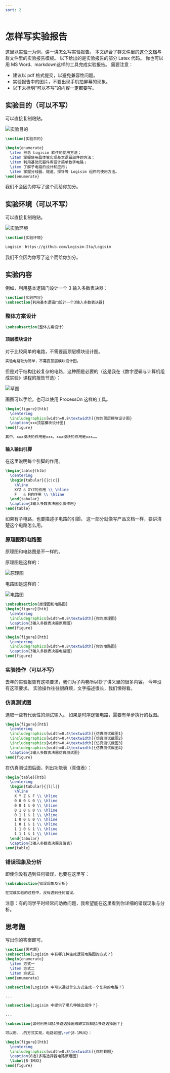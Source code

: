 ```yaml
---
sort: 2
---
```

# 怎样写实验报告

这里以[实验一](https://github.com/NJU-DL-CO-TA/DLCOdoc/blob/main/assets/%E5%AE%9E%E9%AA%8C1%20%E5%9F%BA%E6%9C%AC%E9%80%BB%E8%BE%91%E9%83%A8%E4%BB%B6%E8%AE%BE%E8%AE%A1.pdf)为例，讲一讲怎么写实验报告。
本文综合了群文件里的[这个文档](https://github.com/NJU-DL-CO-TA/DLCOdoc/blob/main/assets/%E5%AE%9E%E9%AA%8C%E6%8A%A5%E5%91%8A%E4%B8%BB%E8%A6%81%E5%86%85%E5%AE%B9.pdf)与群文件里的实验报告模板。
以下给出的是实验报告的部分 Latex 代码。
你也可以用 MS Word、markdown这样的工具完成实验报告。
需要注意：

- 建议以 pdf 格式提交，以避免兼容性问题。
- 实验报告中的图片，不要出现手机拍屏幕的现象。
- 以下未标明“可以不写”的内容一定都要写。

## 实验目的（可以不写）

可以直接复制粘贴。

![实验目的](purpose.png "purpose")

```Latex
\section{实验目的}

\begin{enumerate}
  \item 熟悉 Logisim 软件的使用方法；
  \item 掌握使用晶体管实现基本逻辑部件的方法；
  \item 利用基础元器件库设计简单数字电路；
  \item 了解子电路的设计和应用；
  \item 掌握分线器、隧道、探针等 Logisim 组件的使用方法。
\end{enumerate}
```

我们不会因为你写了这个而给你加分。

## 实验环境（可以不写）

可以直接复制粘贴。

![实验环境](env.png "env")

```Latex
\section{实验环境}

Logisim：https://github.com/Logisim-Ita/Logisim
```

我们不会因为你写了这个而给你加分。

## 实验内容

例如，利用基本逻辑门设计一个 3 输入多数表决器：

```Latex
\section{实验内容}
\subsection{利用基本逻辑门设计一个3输入多数表决器}
```

### 整体方案设计

```Latex
\subsubsection{整体方案设计}
```

#### 顶层模块设计

对于比较简单的电路，不需要画顶层模块设计图。

```Latex
实验电路较为简单，不需要顶层模块设计图。
```

但是对于结构比较复杂的电路，这种图是必要的（这是我在《数字逻辑与计算机组成实验》课程的报告节选）：

![草图](draft.png "draft")

画图可以手绘，也可以使用 ProcessOn 这样的工具。

```Latex
\begin{figure}[htb]
  \centering
  \includegraphics[width=0.8\textwidth]{你的顶层模块设计图}
  \caption{xxx顶层模块设计图}
\end{figure}

其中，xxx模块的作用是xxx，xxx模块的作用是xxx……
```

#### 输入输出引脚

在这里说明每个引脚的作用。

```Latex
\begin{table}[htb]
  \centering
  \begin{tabular}{|c|c|}
    \hline
    XYZ & XYZ的作用 \\ \hline
    F   & F的作用 \\ \hline
  \end{tabular}
  \caption{3输入多数表决器引脚作用}
\end{table}
```

如果有子电路，也要描述子电路的引脚。
这一部分就像写产品文档一样，要讲清楚这个电路怎么用。

### 原理图和电路图

原理图和电路图是不一样的。

原理图是这样的：

![原理图](screenshot.png "screenshot")

电路图是这样的：

![电路图](circ.png "circ")

```Latex
\subsubsection{原理图和电路图}
\begin{figure}[htb]
  \centering
  \includegraphics[width=0.8\textwidth]{你的原理图}
  \caption{3输入多数表决器原理图}
\end{figure}

\begin{figure}[htb]
  \centering
  \includegraphics[width=0.8\textwidth]{你的电路图}
  \caption{3输入多数表决器电路图}
\end{figure}
```

### 实验操作（可以不写）

去年的实验报告有这项要求，我们~~为了内卷所以~~抄了讲义里的很多内容。
今年没有这项要求。
实验操作往往很麻烦，文字描述很长，我们懒得看。

### 仿真测试图

选取一些有代表性的测试输入。
如果是时序逻辑电路，需要有单步执行的截图。

```Latex
\begin{figure}[htb]
  \centering
  \includegraphics[width=0.4\textwidth]{仿真测试截图1}
  \includegraphics[width=0.4\textwidth]{仿真测试截图2}
  \includegraphics[width=0.4\textwidth]{仿真测试截图3}
  \includegraphics[width=0.4\textwidth]{仿真测试截图4}
  \caption{3输入多数表决器仿真测试图}
\end{figure}
```

在仿真测试图后面，列出功能表（真值表）：

```Latex
\begin{table}[htb]
  \centering
  \begin{tabular}{|l|l|}
    \hline
    X Y Z & F \\ \hline
    0 0 0 & 0 \\ \hline
    0 0 1 & 0 \\ \hline
    0 1 0 & 0 \\ \hline
    0 1 1 & 1 \\ \hline
    1 0 0 & 0 \\ \hline
    1 0 1 & 1 \\ \hline
    1 1 0 & 1 \\ \hline
    1 1 1 & 1 \\ \hline
  \end{tabular}
  \caption{3输入多数表决器真值表}
\end{table}
```

### 错误现象及分析

即使你没有遇到任何错误，也要在这里写：

```Latex
\subsubsection{错误现象及分析}

在完成实验的过程中，没有遇到任何错误。
```

注意：有的同学平时经常问助教问题，我希望能在这里看到你详细的错误现象与分析。

## 思考题

写出你的答案即可。

```Latex
\section{思考题}
\subsection{Logisim 中有哪几种生成逻辑电路图的方式？}
\begin{enumerate}
  \item 方式一
  \item 方式二
  \item 方式三
\end{enumerate}

\subsection{Logisim 中可以通过什么方式生成一个复杂的电路？}

...

\subsection{Logisim 中提供了哪几种输出组件？}

...

\subsection{如何利用4选1多路选择器级联实现8选1多路选择器？}

可以用...的方式实现，电路如图\ref{8-1MUX}：

\begin{figure}[htb]
  \centering
  \includegraphics[width=0.8\textwidth]{你的截图}
  \caption{8选1多路选择器电路原理图}
  \label{8-1MUX}
\end{figure}
```